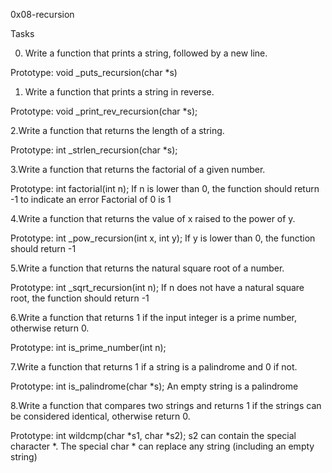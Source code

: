 0x08-recursion

Tasks

0. Write a function that prints a string, followed by a new line.

Prototype: void _puts_recursion(char *s)

1. Write a function that prints a string in reverse.

Prototype: void _print_rev_recursion(char *s);

2.Write a function that returns the length of a string.

Prototype: int _strlen_recursion(char *s);

3.Write a function that returns the factorial of a given number.

Prototype: int factorial(int n);
If n is lower than 0, the function should return -1 to indicate an error
Factorial of 0 is 1

4.Write a function that returns the value of x raised to the power of y.

Prototype: int _pow_recursion(int x, int y);
If y is lower than 0, the function should return -1

5.Write a function that returns the natural square root of a number.

Prototype: int _sqrt_recursion(int n);
If n does not have a natural square root, the function should return -1

6.Write a function that returns 1 if the input integer is a prime number, otherwise return 0.

Prototype: int is_prime_number(int n);

7.Write a function that returns 1 if a string is a palindrome and 0 if not.

Prototype: int is_palindrome(char *s);
An empty string is a palindrome

8.Write a function that compares two strings and returns 1 if the strings can be considered identical, otherwise return 0.

Prototype: int wildcmp(char *s1, char *s2);
s2 can contain the special character *.
The special char * can replace any string (including an empty string)


